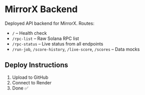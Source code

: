 # MirrorX Backend

Deployed API backend for MirrorX. Routes:
- `/` – Health check
- `/rpc-list` – Raw Solana RPC list
- `/rpc-status` – Live status from all endpoints
- `/run-job`, `/score-history`, `/live-score`, `/scores` – Data mocks

## Deploy Instructions
1. Upload to GitHub
2. Connect to Render
3. Done ✅